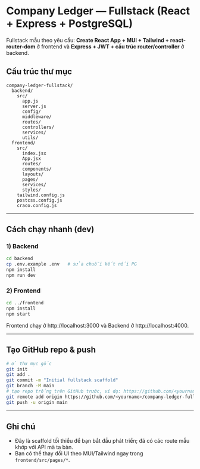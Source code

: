 
# Company Ledger — Fullstack (React + Express + PostgreSQL)

Fullstack mẫu theo yêu cầu: **Create React App + MUI + Tailwind + react-router-dom** ở frontend và **Express + JWT + cấu trúc router/controller** ở backend.

## Cấu trúc thư mục
```
company-ledger-fullstack/
  backend/
    src/
      app.js
      server.js
      config/
      middleware/
      routes/
      controllers/
      services/
      utils/
  frontend/
    src/
      index.jsx
      App.jsx
      routes/
      components/
      layouts/
      pages/
      services/
      styles/
    tailwind.config.js
    postcss.config.js
    craco.config.js
```

---

## Cách chạy nhanh (dev)

### 1) Backend
```bash
cd backend
cp .env.example .env   # sửa chuỗi kết nối PG
npm install
npm run dev
```

### 2) Frontend
```bash
cd ../frontend
npm install
npm start
```

Frontend chạy ở http://localhost:3000 và Backend ở http://localhost:4000.

---

## Tạo GitHub repo & push

```bash
# ở thư mục gốc
git init
git add .
git commit -m "Initial fullstack scaffold"
git branch -M main
# tạo repo trống trên GitHub trước, ví dụ: https://github.com/<yourname>/company-ledger-fullstack
git remote add origin https://github.com/<yourname>/company-ledger-fullstack.git
git push -u origin main
```

---

## Ghi chú
- Đây là scaffold tối thiểu để bạn bắt đầu phát triển; đã có các route mẫu khớp với API mà ta bàn.
- Bạn có thể thay đổi UI theo MUI/Tailwind ngay trong `frontend/src/pages/*`.
